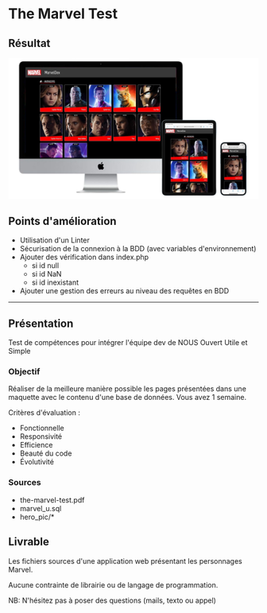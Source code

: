 # The Marvel Test

## Résultat

![Ceci est un exemple d’image](./sources/Pres%20Marvel%20test.jpg)

## Points d'amélioration

* Utilisation d'un Linter
* Sécurisation de la connexion à la BDD (avec variables d'environnement)
* Ajouter des vérification dans index.php
  * si id null
  * si id NaN
  * si id inexistant
* Ajouter une gestion des erreurs au niveau des requêtes en BDD


___

## Présentation

Test de compétences pour intégrer l'équipe dev de NOUS Ouvert Utile et Simple

### Objectif

Réaliser de la meilleure manière possible les pages présentées dans une maquette avec le contenu d'une base de données.
Vous avez 1 semaine.

Critères d'évaluation :

* Fonctionnelle
* Responsivité
* Efficience
* Beauté du code
* Évolutivité

### Sources

* the-marvel-test.pdf
* marvel_u.sql
* hero_pic/*


## Livrable

Les fichiers sources d'une application web présentant les personnages Marvel.

Aucune contrainte de librairie ou de langage de programmation.


NB: N'hésitez pas à poser des questions (mails, texto ou appel)

